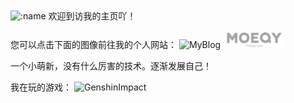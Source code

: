 <img src="https://count.getloli.com/get/@MqyGalaxy?theme=moebooru" alt=":name" />
欢迎到访我的主页吖！

您可以点击下面的图像前往我的个人网站：
<img src="https://cdn.jsdelivr.net/gh/MqyGalaxy/MyBlog@latest/images/blogLOGO.png" alt="MyBlog" style="width: 100px;">
<img src="Image/LOGO_header3.png" alt="MoeQY" style="width: 100px;">

一个小萌新，没有什么厉害的技术。逐渐发展自己！

我在玩的游戏：
<img src="https://genshin-card.getloli.com/rand/82609806.png" alt="GenshinImpact" />
